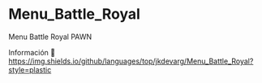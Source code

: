 # Menu_Battle_Royal
Menu Battle Royal PAWN


Información 🦖
https://img.shields.io/github/languages/top/jkdevarg/Menu_Battle_Royal?style=plastic
